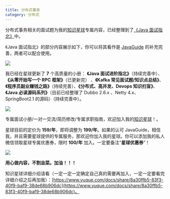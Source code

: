 ```yaml
---
title: 分布式事务
category: 分布式
---
```


分布式事务相关的面试题为我的[知识星球](https://www.yuque.com/docs/share/8a30ffb5-83f3-40f9-baf9-38de68b906dc)专属内容，已经整理到了[《Java 面试指北》](https://www.yuque.com/docs/share/f37fc804-bfe6-4b0d-b373-9c462188fec7)中。

《Java 面试指北》的部分内容展示如下，你可以将其看作是 [JavaGuide](https://javaguide.cn/#/) 的补充完善，两者可以配合使用。

![](https://guide-blog-images.oss-cn-shenzhen.aliyuncs.com/xingqiu/1&e=1648742399&token=kIxbL07-8jAj8w1n4s9zv64FuZZNEATmlU_Vm6zD:HyfLWy5gNC5F_XukPYrlj_a4EJI=.png)

我已经在星球更新了 **7** 个高质量的小册： **《Java 面试进阶指北》**（持续完善中）、 **《从零开始写一个 RPC 框架》**（已更新完） 、**《Kafka 常见面试题/知识点总结》**、**《程序员副业赚钱之路》**（持续完善）、**《分布式、高并发、Devops 知识扫盲》**、**《Java 必读源码系列》**（目前已经整理了 Dubbo 2.6.x 、Netty 4.x、SpringBoot2.1 的源码）（持续完善中）。

![](https://guide-blog-images.oss-cn-shenzhen.aliyuncs.com/xingqiu/image-20220211231206733.png)

专属面试小册/一对一交流/简历修改/专属求职指南，欢迎加入我的[知识星球](https://www.yuque.com/docs/share/8a30ffb5-83f3-40f9-baf9-38de68b906dc)！。

星球目前的定价为 **159/年**，即将调整为 **199/年**。如果的认可 JavaGuide，相信我，并且需要星球提供的专属服务，那欢迎你加入我的星球。你可以添加我的私人微信领取星球专属优惠券，限时 **100/年** 加入。一定要备注“**星球优惠券**”！

![](https://guide-blog-images.oss-cn-shenzhen.aliyuncs.com/xingqiu/image-20220211231926486.png)

**用心做内容，不割韭菜。加油！！！**

知识星球详细介绍请看（一定一定一定确定自己真的需要再加入，一定一定要看完详细介绍之后再加我）：[https://www.yuque.com/docs/share/8a30ffb5-83f3-40f9-baf9-38de68b906dc](https://www.yuque.com/docs/share/8a30ffb5-83f3-40f9-baf9-38de68b906dc)。
